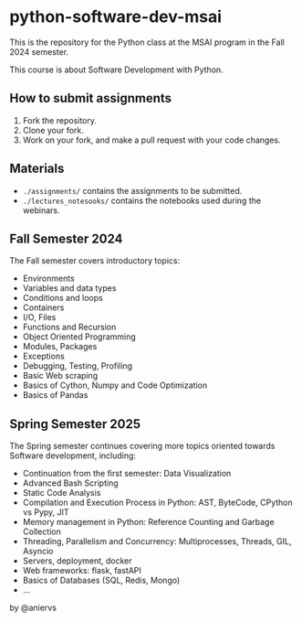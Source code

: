 # python-software-dev-msai
This is the repository for the Python class at the MSAI program in the Fall 2024 semester.

This course is about Software Development with Python.

## How to submit assignments 
1. Fork the repository.
2. Clone your fork.
3. Work on your fork, and make a pull request with your code changes.

## Materials
- `./assignments/` contains the assignments to be submitted.
- `./lectures_notesooks/` contains the notebooks used during the webinars.

## Fall Semester 2024
The Fall semester covers introductory topics:
- Environments
- Variables and data types
- Conditions and loops
- Containers
- I/O, Files
- Functions and Recursion
- Object Oriented Programming
- Modules, Packages 
- Exceptions
- Debugging, Testing, Profiling
- Basic Web scraping
- Basics of Cython, Numpy and Code Optimization
- Basics of Pandas

## Spring Semester 2025
The Spring semester continues covering more topics oriented towards Software development, including:
- Continuation from the first semester: Data Visualization
- Advanced Bash Scripting
- Static Code Analysis
- Compilation and Execution Process in Python: AST, ByteCode, CPython vs Pypy, JIT
- Memory management in Python: Reference Counting and Garbage Collection
- Threading, Parallelism and Concurrency: Multiprocesses, Threads, GIL, Asyncio 
- Servers, deployment, docker
- Web frameworks: flask, fastAPI
- Basics of Databases (SQL, Redis, Mongo)
- ...


by @aniervs
